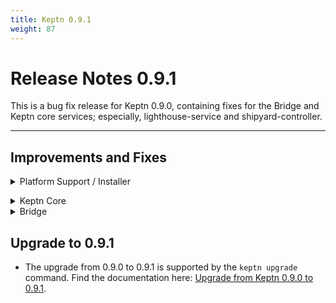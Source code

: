 ```yaml
---
title: Keptn 0.9.1
weight: 87
---
```


# Release Notes 0.9.1


This is a bug fix release for Keptn 0.9.0, containing fixes for the Bridge and Keptn core services; especially, lighthouse-service and shipyard-controller.

---

## Improvements and Fixes

<details><summary>Platform Support / Installer</summary>
<p>

- *Fixes:*
  * mongodb and mongodb-datastore killed because of OOM [#5196](https://github.com/keptn/keptn/issues/5196)

</p>
</details>


</p>
</details>

<details><summary>Keptn Core</summary>
<p>

- *Fixes:*
  * *lighthouse-service*: Print logs if configure monitoring fails [#5088](https://github.com/keptn/keptn/issues/5088)
  * *lighthouse-service*: No error message when SLO parsing failed [#5130](https://github.com/keptn/keptn/issues/5130)
  * *lighthouse-service*: Error events from the lighthouse-service are shown even though "status": "succeeded" [#5170](https://github.com/keptn/keptn/issues/5170)
  * *shipyard-controller*: Returns a 500 error if a triggered event is not found [#5132](https://github.com/keptn/keptn/issues/5132)
  * *shipyard-controller*: Every 10 seconds an error is produced with "could not load queued sequences" [#5138](https://github.com/keptn/keptn/issues/5138)
  * *configuration-service*: deleting a file on a specific stage or for specific service not possible [#5136](https://github.com/keptn/keptn/issues/5136)
  * Providing an invalid git token disables the access to the repository [#5064](https://github.com/keptn/keptn/issues/5064)
  * Unable to (re)register to Keptn [#4791](https://github.com/keptn/keptn/issues/4791)


</p>
</details>

<details><summary>Bridge</summary>
<p>

- *Fixes:*
  * Bridge not grouping paused sequences correctly [#5154](https://github.com/keptn/keptn/issues/5154)
  * Sequence screen does not get updated on project change if no sequence was triggered for a project [#5085](https://github.com/keptn/keptn/issues/5085)
  * A failed sequence is shown as it would be running and cannot be aborted [#5137](https://github.com/keptn/keptn/issues/5137)
  * Bridge runs into some errors if a sequence for a service could not be found [#5172](https://github.com/keptn/keptn/issues/5172)
  * Project delete dialog is not closed [#5091](https://github.com/keptn/keptn/issues/5091)
  * Polling of a project does not stop [#5094](https://github.com/keptn/keptn/issues/5094)
  * Unread error event indicator for integrations is shown even if there aren't any [#5118](https://github.com/keptn/keptn/issues/5118)
  * Dashboard: Redirect after click on a service or a sequence does not work [#5126](https://github.com/keptn/keptn/issues/5126)
  * If 401 for API token request is returned, endless redirect loop occurs [#5086](https://github.com/keptn/keptn/issues/5086)
  * Sequence is not displayed correctly if more than 100 events exist [#5056](https://github.com/keptn/keptn/issues/5056)

</p>
</details>

## Upgrade to 0.9.1

- The upgrade from 0.9.0 to 0.9.1 is supported by the `keptn upgrade` command. Find the documentation here: [Upgrade from Keptn 0.9.0 to 0.9.1](https://keptn.sh/docs/0.9.x/operate/upgrade/#upgrade-from-keptn-0-9-0-to-0-9-1).
